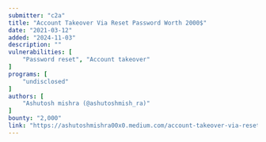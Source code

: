 ```yaml
---
submitter: "c2a"
title: "Account Takeover Via Reset Password Worth 2000$"
date: "2021-03-12"
added: "2024-11-03"
description: ""
vulnerabilities: [
    "Password reset", "Account takeover"
]
programs: [
    "undisclosed"
]
authors: [
    "Ashutosh mishra (@ashutoshmish_ra)"
]
bounty: "2,000"
link: "https://ashutoshmishra00x0.medium.com/account-takeover-via-reset-password-worth-2000-de085851d81d"
---
```




